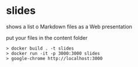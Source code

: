 # slides

shows a list o Markdown files as a Web presentation

put your files in the content folder

    > docker build . -t slides
    > docker run -it -p 3000:3000 slides
    > google-chrome http://localhost:3000
